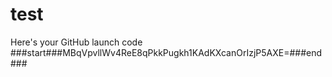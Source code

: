 # test
Here's your GitHub launch code
###start###MBqVpvllWv4ReE8qPkkPugkh1KAdKXcanOrIzjP5AXE=###end###
